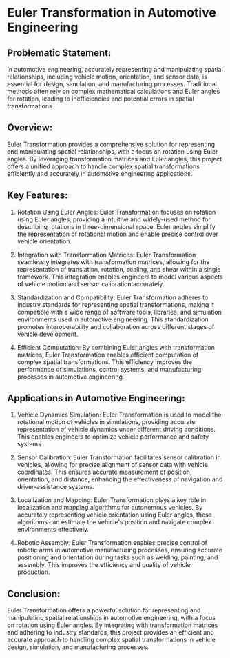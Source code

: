 # Euler Transformation in Automotive Engineering 


## Problematic Statement: 

In automotive engineering, accurately representing and manipulating spatial relationships, including vehicle motion, orientation, and sensor data, is essential for design, simulation, and manufacturing processes. Traditional methods often rely on complex mathematical calculations and Euler angles for rotation, leading to inefficiencies and potential errors in spatial transformations. 
  

## Overview: 

Euler Transformation provides a comprehensive solution for representing and manipulating spatial relationships, with a focus on rotation using Euler angles. By leveraging transformation matrices and Euler angles, this project offers a unified approach to handle complex spatial transformations efficiently and accurately in automotive engineering applications. 

  

## Key Features: 

1. Rotation Using Euler Angles: Euler Transformation focuses on rotation using Euler angles, providing a intuitive and widely-used method for describing rotations in three-dimensional space. Euler angles simplify the representation of rotational motion and enable precise control over vehicle orientation. 

  

2. Integration with Transformation Matrices: Euler Transformation seamlessly integrates with transformation matrices, allowing for the representation of translation, rotation, scaling, and shear within a single framework. This integration enables engineers to model various aspects of vehicle motion and sensor calibration accurately. 

  

3. Standardization and Compatibility: Euler Transformation adheres to industry standards for representing spatial transformations, making it compatible with a wide range of software tools, libraries, and simulation environments used in automotive engineering. This standardization promotes interoperability and collaboration across different stages of vehicle development. 

  

4. Efficient Computation: By combining Euler angles with transformation matrices, Euler Transformation enables efficient computation of complex spatial transformations. This efficiency improves the performance of simulations, control systems, and manufacturing processes in automotive engineering. 

  

## Applications in Automotive Engineering: 

1. Vehicle Dynamics Simulation: Euler Transformation is used to model the rotational motion of vehicles in simulations, providing accurate representation of vehicle dynamics under different driving conditions. This enables engineers to optimize vehicle performance and safety systems. 

  

2. Sensor Calibration: Euler Transformation facilitates sensor calibration in vehicles, allowing for precise alignment of sensor data with vehicle coordinates. This ensures accurate measurement of position, orientation, and distance, enhancing the effectiveness of navigation and driver-assistance systems. 

  

3. Localization and Mapping: Euler Transformation plays a key role in localization and mapping algorithms for autonomous vehicles. By accurately representing vehicle orientation using Euler angles, these algorithms can estimate the vehicle's position and navigate complex environments effectively. 

  

4. Robotic Assembly: Euler Transformation enables precise control of robotic arms in automotive manufacturing processes, ensuring accurate positioning and orientation during tasks such as welding, painting, and assembly. This improves the efficiency and quality of vehicle production. 

  

## Conclusion: 

Euler Transformation offers a powerful solution for representing and manipulating spatial relationships in automotive engineering, with a focus on rotation using Euler angles. By integrating with transformation matrices and adhering to industry standards, this project provides an efficient and accurate approach to handling complex spatial transformations in vehicle design, simulation, and manufacturing processes. 
